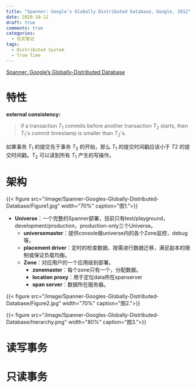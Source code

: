 ```yaml
---
title: "Spanner: Google's Globally Distributed Database, Google, 2012"
date: 2020-10-12
draft: true
comments: true
categories:
  - 论文笔记 
tags:
  - Distributed System 
  - True Time 
---
```


[Spanner: Google’s Globally-Distributed Database](https://pdos.csail.mit.edu/6.824/papers/spanner.pdf)

<!--more-->

# 特性

**external consistency:** 

> if a transaction $T_1$ commits before another transaction $T_2$ starts, then $T_1$'s commit timestamp is smaller than $T_2$'s.

如果事务 $T_1$ 的提交先于事务 $T_2$ 的开始，那么 $T_1$ 的提交时间戳应该小于 $T2$ 的提交时间戳。$T_2$ 可以读到所有 $T_1$ 产生的写操作。



# 架构

{{< figure src="/image/Spanner-Googles-Globally-Distributed-Database/Figure1.jpg" width="70%" caption="图1.">}}

+ **Universe**：一个完整的Spanner部署，目前只有test/playground，development/production，production-only三个Universe。
  + **universemaster**：提供console做universe内的各个Zone监控，debug等。
  + **placement driver**：定时的检查数据，按需进行数据迁移，满足副本的限制或保证负载均衡。
  + **Zone**：对应用户的一个应用级别部署。
    + **zonemaster**：每个zone只有一个，分配数据。
    + **location proxy**：用于定位data所在spanserver
    + **span server**：数据所在服务器。

{{< figure src="/image/Spanner-Googles-Globally-Distributed-Database/Figure2.jpg" width="70%" caption="图2.">}}

{{< figure src="/image/Spanner-Googles-Globally-Distributed-Database/hierarchy.png" width="80%" caption="图3.">}}

# 读写事务

# 只读事务



